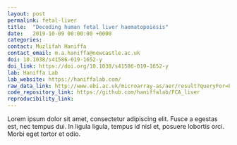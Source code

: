 ```yaml
---
layout: post
permalink: fetal-liver
title:  "Decoding human fetal liver haematopoiesis"
date:   2019-10-09 00:00:00 +0000
categories: 
contact: Muzlifah Haniffa
contact_email: m.a.haniffa@newcastle.ac.uk
doi: 10.1038/s41586-019-1652-y 
doi_link: https://doi.org/10.1038/s41586-019-1652-y
lab: Haniffa Lab
lab_website: https://haniffalab.com/
raw_data_link: http://www.ebi.ac.uk/microarray-as/aer/result?queryFor=Experiment&eAccession=E-MTAB-7407
code_repository_link: https://github.com/haniffalab/FCA_liver 
reproducibility_link: 
---
```

Lorem ipsum dolor sit amet, consectetur adipiscing elit. Fusce a egestas est, nec tempus dui. In ligula ligula, tempus id nisl et, posuere lobortis orci. Morbi eget tortor et odio.